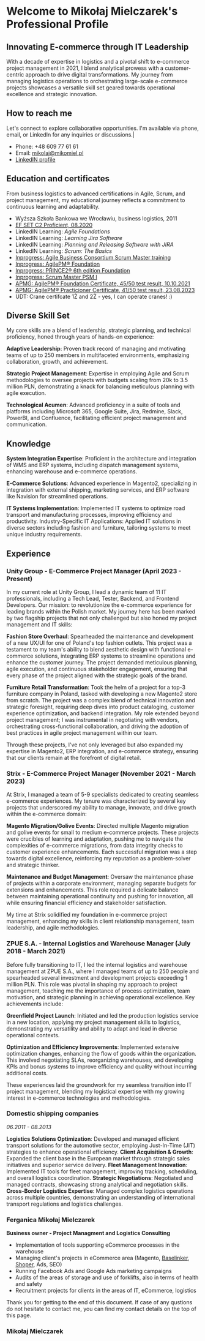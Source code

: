 # Welcome to Mikołaj Mielczarek's Professional Profile

## Innovating E-commerce through IT Leadership
With a decade of expertise in logistics and a pivotal shift to e-commerce project management in 2021, I blend analytical prowess with a customer-centric approach to drive digital transformations. My journey from managing logistics operations to orchestrating large-scale e-commerce projects showcases a versatile skill set geared towards operational excellence and strategic innovation.

## How to reach me

Let's connect to explore collaborative opportunities. I'm available via phone, email, or LinkedIn for any inquiries or discussions.|

- Phone: +48 609 77 61 61
- Email: [mikolaj@mikomiel.pl](mailto:mikolaj@mikomiel.pl)
- [LinkedIN profile](https://www.linkedin.com/in/mikolajmielczarek/)

## Education and certificates
From business logistics to advanced certifications in Agile, Scrum, and project management, my educational journey reflects a commitment to continuous learning and adaptability.
- Wyższa Szkoła Bankowa we Wrocławiu, business logistics, 2011
- [EF SET C2 Proficient, 08.2020](https://www.efset.org/cert/7wZ5mr)
- LinkedIN Learning: _Agile Foundations_ 
- LinkedIN Learning: _Learning Jira Software_
- LinkedIN Learning: _Planning and Releasing Software with JIRA_ 
- LinkedIN Learning: _Scrum: The Basics_
- [Inprogress: Agile Business Consortium Scrum Master training](https://inprogress.pl/szkolenia/agile-scrum/abcscrum/agile-business-consortium-scrum-master/)
- [Inprogress: AgilePM® Foundation](https://inprogress.pl/szkolenia/zarzadzanie-projektami-programami-i-portfelem/agilepm/agilepm-foundation/)
- [Inprogress: PRINCE2® 6th edition Foundation](https://inprogress.pl/szkolenia/zarzadzanie-projektami-programami-i-portfelem/prince2/prince2-foundation/)
- [Inprogress: Scrum Master PSM I](https://inprogress.pl/szkolenia/agile-scrum/scrum-szkolenia-autorskie/psm-i/)
- [APMG: AgilePM® Foundation Certificate, 45/50 test result, 10.10.2021](https://www.credly.com/badges/d49b460c-ec0f-46b7-88c0-9ec948a89104/print)
- [APMG: AgilePM® Practicioner Certificate, 41/50 test result, 23.08.2023](https://www.credly.com/badges/f46d5ae4-6592-462e-a342-4e443cb7da4b/public_url)
- UDT: Crane certifcate 1Ż and 2Ż - yes, I can operate cranes! :) 

## Diverse Skill Set
My core skills are a blend of leadership, strategic planning, and technical proficiency, honed through years of hands-on experience:

**Adaptive Leadership**: Proven track record of managing and motivating teams of up to 250 members in multifaceted environments, emphasizing collaboration, growth, and achievement.

**Strategic Project Management**: Expertise in employing Agile and Scrum methodologies to oversee projects with budgets scaling from 20k to 3.5 million PLN, demonstrating a knack for balancing meticulous planning with agile execution.

**Technological Acumen**: Advanced proficiency in a suite of tools and platforms including Microsoft 365, Google Suite, Jira, Redmine, Slack, PowerBI, and Confluence, facilitating efficient project management and communication.


## Knowledge 
**System Integration Expertise**: Proficient in the architecture and integration of WMS and ERP systems, including dispatch management systems, enhancing warehouse and e-commerce operations.

**E-Commerce Solutions**: Advanced experience in Magento2, specializing in integration with external shipping, marketing services, and ERP software like Navision for streamlined operations.

**IT Systems Implementation**: Implemented IT systems to optimize road transport and manufacturing processes, improving efficiency and productivity.
Industry-Specific IT Applications: Applied IT solutions in diverse sectors including fashion and furniture, tailoring systems to meet unique industry requirements.

## Experience

### Unity Group - E-Commerce Project Manager (April 2023 - Present)
In my current role at Unity Group, I lead a dynamic team of 11 IT professionals, including a Tech Lead, Tester, Backend, and Frontend Developers. Our mission: to revolutionize the e-commerce experience for leading brands within the Polish market. My journey here has been marked by two flagship projects that not only challenged but also honed my project management and IT skills:

**Fashion Store Overhaul**: Spearheaded the maintenance and development of a new UX/UI for one of Poland's top fashion outlets. This project was a testament to my team's ability to blend aesthetic design with functional e-commerce solutions, integrating ERP systems to streamline operations and enhance the customer journey. The project demanded meticulous planning, agile execution, and continuous stakeholder engagement, ensuring that every phase of the project aligned with the strategic goals of the brand.

**Furniture Retail Transformation**: Took the helm of a project for a top-3 furniture company in Poland, tasked with developing a new Magento2 store from scratch. The project was a complex blend of technical innovation and strategic foresight, requiring deep dives into product cataloging, customer experience optimization, and backend integration. My role extended beyond project management; I was instrumental in negotiating with vendors, orchestrating cross-functional collaboration, and driving the adoption of best practices in agile project management within our team.

Through these projects, I've not only leveraged but also expanded my expertise in Magento2, ERP integration, and e-commerce strategy, ensuring that our clients remain at the forefront of digital retail.

### Strix - E-Commerce Project Manager (November 2021 - March 2023)

At Strix, I managed a team of 5-9 specialists dedicated to creating seamless e-commerce experiences. My tenure was characterized by several key projects that underscored my ability to manage, innovate, and drive growth within the e-commerce domain:

**Magento Migration/Golive Events**: Directed multiple Magento migration and golive events for small to medium e-commerce projects. These projects were crucibles of learning and adaptation, pushing me to navigate the complexities of e-commerce migrations, from data integrity checks to customer experience enhancements. Each successful migration was a step towards digital excellence, reinforcing my reputation as a problem-solver and strategic thinker.

**Maintenance and Budget Management**: Oversaw the maintenance phase of projects within a corporate environment, managing separate budgets for extensions and enhancements. This role required a delicate balance between maintaining operational continuity and pushing for innovation, all while ensuring financial efficiency and stakeholder satisfaction.

My time at Strix solidified my foundation in e-commerce project management, enhancing my skills in client relationship management, team leadership, and agile methodologies.

### ZPUE S.A. - Internal Logistics and Warehouse Manager (July 2018 - March 2021)

Before fully transitioning to IT, I led the internal logistics and warehouse management at ZPUE S.A., where I managed teams of up to 250 people and spearheaded several investment and development projects exceeding 1 million PLN. This role was pivotal in shaping my approach to project management, teaching me the importance of process optimization, team motivation, and strategic planning in achieving operational excellence. Key achievements include:

**Greenfield Project Launch**: Initiated and led the production logistics service in a new location, applying my project management skills to logistics, demonstrating my versatility and ability to adapt and lead in diverse operational contexts.

**Optimization and Efficiency Improvements**: Implemented extensive optimization changes, enhancing the flow of goods within the organization. This involved negotiating SLAs, reorganizing warehouses, and developing KPIs and bonus systems to improve efficiency and quality without incurring additional costs.

These experiences laid the groundwork for my seamless transition into IT project management, blending my logistical expertise with my growing interest in e-commerce technologies and methodologies.

### Domestic shipping companies
_06.2011 - 08.2013_

**Logistics Solutions Optimization**: Developed and managed efficient transport solutions for the automotive sector, employing Just-In-Time (JIT) strategies to enhance operational efficiency.
**Client Acquisition & Growth**: Expanded the client base in the European market through strategic sales initiatives and superior service delivery.
**Fleet Management Innovation**: Implemented IT tools for fleet management, improving tracking, scheduling, and overall logistics coordination.
**Strategic Negotiations**: Negotiated and managed contracts, showcasing strong analytical and negotiation skills.
**Cross-Border Logistics Expertise**: Managed complex logistics operations across multiple countries, demonstrating an understanding of international transport regulations and logistics challenges.

### Ferganica Mikołaj Mielczarek
**Business owner - Project Managment and Logistics Consulting**

- Implementation of tools supporting eCommerce processes in the warehouse
- Managing client's projects in eCommerce area (Magento, [Baselinker](http://baselinker.com), [Shoper](http://shoper.pl), Ads, SEO)
- Running Facebook Ads and Google Ads marketing campaigns
- Audits of the areas of storage and use of forklifts, also in terms of health and safety
- Recruitment projects for clients in the areas of IT, eCommerce, logistics


Thank you for getting to the end of this document. If case of any qustions do not hesitate to contact me, you can find my contact details on the top of this page.
### Mikołaj Mielczarek

